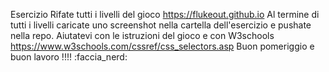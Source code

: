 Esercizio
Rifate tutti i livelli del gioco
https://flukeout.github.io
Al termine di tutti i livelli caricate uno screenshot nella cartella dell'esercizio e pushate nella repo.
Aiutatevi con le istruzioni del gioco e con W3schools
https://www.w3schools.com/cssref/css_selectors.asp
Buon pomeriggio e buon lavoro !!!! :faccia_nerd: